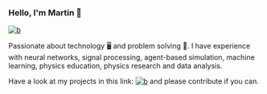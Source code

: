 ### Hello, I'm Martin 👋

<a href="https://www.linkedin.com/in/m-g-aramayo/"><img alt="b" title="a" src="https://img.shields.io/badge/-LinkedIn-blue?style=flat&logo=Linkedin&logoColor=white"/></a>

Passionate about technology 🖥️ and problem solving 🧩.
I have experience with neural networks, signal processing, agent-based simulation, machine learning, physics education, physics research and data analysis.

Have a look at my projects in this link: <a href="https://github.com/MartinAramayo?tab=repositories"><img alt="b" title="a" src="https://img.shields.io/badge/Projects-%F0%9F%9A%80%F0%9F%9A%80%F0%9F%9A%80%F0%9F%9A%80-lightgrey"/></a> and please contribute if you can.
